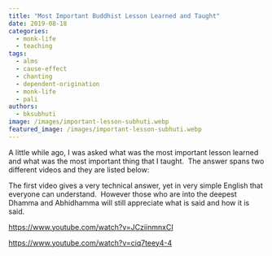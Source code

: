 ```yaml
---
title: "Most Important Buddhist Lesson Learned and Taught"
date: 2019-08-18
categories: 
  - monk-life
  - teaching
tags: 
  - alms
  - cause-effect
  - chanting
  - dependent-origination
  - monk-life
  - pali
authors: 
  - bksubhuti
image: /images/important-lesson-subhuti.webp
featured_image: /images/important-lesson-subhuti.webp
---
```


A little while ago, I was asked what was the most important lesson learned and what was the most important thing that I taught.  The answer spans two different videos and they are listed below:

The first video gives a very technical answer, yet in very simple English that everyone can understand.  However those who are into the deepest Dhamma and Abhidhamma will still appreciate what is said and how it is said.

https://www.youtube.com/watch?v=JCziinmnxCI

https://www.youtube.com/watch?v=ciq7teey4-4